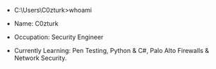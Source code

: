 
- C:\Users\C0zturk>whoami

 - Name: C0zturk
 - Occupation: Security Engineer
 - Currently Learning: Pen Testing, Python & C#, Palo Alto Firewalls & Network Security.

<!--
**C0zturk/C0zturk** is a ✨ _special_ ✨ repository because its `README.md` (this file) appears on your GitHub profile.

Here are some ideas to get you started:

- 🔭 I’m currently working on ...
- 🌱 I’m currently learning ...
- 👯 I’m looking to collaborate on ...
- 🤔 I’m looking for help with ...
- 💬 Ask me about ...
- 📫 How to reach me: ...
- 😄 Pronouns: ...
- ⚡ Fun fact: ...
-->
